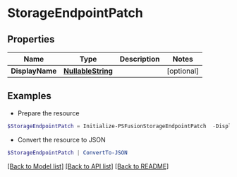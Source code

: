 # StorageEndpointPatch
## Properties

Name | Type | Description | Notes
------------ | ------------- | ------------- | -------------
**DisplayName** | [**NullableString**](NullableString.md) |  | [optional] 

## Examples

- Prepare the resource
```powershell
$StorageEndpointPatch = Initialize-PSFusionStorageEndpointPatch  -DisplayName null
```

- Convert the resource to JSON
```powershell
$StorageEndpointPatch | ConvertTo-JSON
```

[[Back to Model list]](../README.md#documentation-for-models) [[Back to API list]](../README.md#documentation-for-api-endpoints) [[Back to README]](../README.md)

